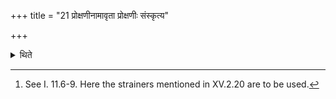 +++
title = "21 प्रोक्षणीनामावृता प्रोक्षणीः संस्कृत्य"

+++

<details><summary>थिते</summary>

21. Having sanctified the sprinkling water according to the manner of sanctifying the sprinkling water (in the basic paradigm),[^1] he calls the Brahman.   

[^1]: See I. 11.6-9. Here the strainers mentioned in XV.2.20 are to be used.   
</details>
